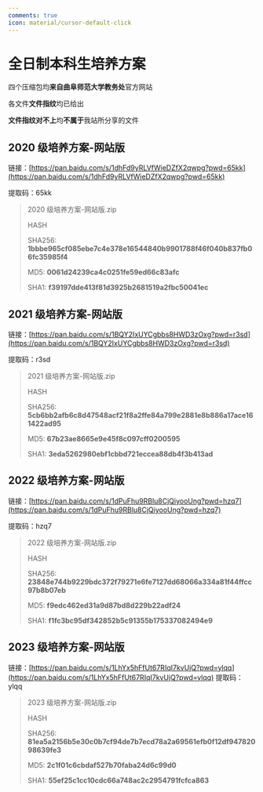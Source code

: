 ```yaml
---
comments: true
icon: material/cursor-default-click
---
```


# 全日制本科生培养方案

四个压缩包均**来自曲阜师范大学教务处**官方网站

各文件**文件指纹**均已给出

**文件指纹对不上**均**不属于**我站所分享的文件

## 2020 级培养方案-网站版

链接：[https://pan.baidu.com/s/1dhFd9yRLVfWieDZfX2qwpg?pwd=65kk](https://pan.baidu.com/s/1dhFd9yRLVfWieDZfX2qwpg?pwd=65kk)

提取码：65kk

> 2020 级培养方案-网站版.zip
>
> HASH
>
> SHA256:
> **1bbbe965cf085ebe7c4e378e16544840b9901788f46f040b837fb06fc35985f4**
>
> MD5:
> **0061d24239ca4c0251fe59ed66c83afc**
>
> SHA1:
> **f39197dde413f81d3925b2681519a2fbc50041ec**

## 2021 级培养方案-网站版

链接：[https://pan.baidu.com/s/1BQY2IxUYCgbbs8HWD3zOxg?pwd=r3sd](https://pan.baidu.com/s/1BQY2IxUYCgbbs8HWD3zOxg?pwd=r3sd)

提取码：r3sd

> 2021 级培养方案-网站版.zip
>
> HASH
>
> SHA256:
> **5cb6bb2afb6c8d47548acf21f8a2ffe84a799e2881e8b886a17ace161422ad95**
>
> MD5:
> **67b23ae8665e9e45f8c097cff0200595**
>
> SHA1:
> **3eda5262980ebf1cbbd721eccea88db4f3b413ad**

## 2022 级培养方案-网站版

链接：[https://pan.baidu.com/s/1dPuFhu9RBlu8CjQiyooUng?pwd=hzq7](https://pan.baidu.com/s/1dPuFhu9RBlu8CjQiyooUng?pwd=hzq7)

提取码：hzq7

> 2022 级培养方案-网站版.zip
>
> HASH
>
> SHA256:
> **23848e744b9229bdc372f79271e6fe7127dd68066a334a81f44ffcc97b8b07eb**
>
> MD5:
> **f9edc462ed31a9d87bd8d229b22adf24**
>
> SHA1:
> **f1fc3bc95df342852b5c91355b175337082494e9**

## 2023 级培养方案-网站版

链接：[https://pan.baidu.com/s/1LhYx5hFfUt67RIqI7kvUjQ?pwd=ylqq](https://pan.baidu.com/s/1LhYx5hFfUt67RIqI7kvUjQ?pwd=ylqq)
提取码：ylqq

> 2023 级培养方案-网站版.zip
>
> HASH
>
> SHA256:
> **81ea5a2156b5e30c0b7cf94de7b7ecd78a2a69561efb0f12df94782098639fe3**
>
> MD5:
> **2c1f01c6cbdaf527b70faba24d6c99d0**
>
> SHA1:
> **55ef25c1cc10cdc66a748ac2c2954791fcfca863**
